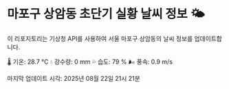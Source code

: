 
# 마포구 상암동 초단기 실황 날씨 정보 🌤️

이 리포지토리는 기상청 API를 사용하여 서울 마포구 상암동의 날씨 정보를 업데이트합니다. 

🌡️ 기온: 28.7 ℃
💧 강수량: 0 mm
💦 습도: 79 %
🌬️ 풍속: 0.9 m/s

마지막 업데이트 시각: 2025년 08월 22일 21시 21분    
